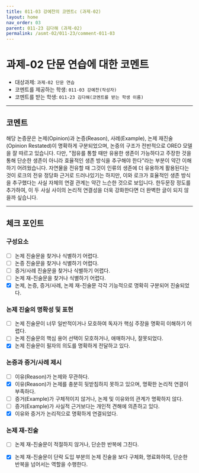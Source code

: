 ```yaml
---
title: 011-03 강예찬의 코멘트c (과제-02) 
layout: home
nav_order: 03
parent: 011-23 김다해 (과제-02)
permalink: /asmt-02/011-23/comment-011-03
---
```


# 과제-02 단문 연습에 대한 코멘트

- 대상과제: `과제-02 단문 연습`
- 코멘트를 제공하는 학생: `011-03 강예찬(작성자)` 
- 코멘트를 받는 학생: `011-23 김다해(코멘트를 받는 학생 이름)` 

---

## 코멘트

해당 논증문은 논제(Opinion)과 논증(Reason), 사례(Example), 논제 재진술(Opinion Restated)이 명확하게 구분되었으며, 논증의 구조가 전반적으로 OREO 모델을 잘 따르고 있습니다. 다만, "점유를 통할 때만 유용한 생존이 가능하다고 주장한 것을 통해 단순한 생존이 아니라 효율적인 생존 방식을 추구해야 한다"라는 부분이 약간 이해하기 어려웠습니다. 자연물을 전유할 때 그것이 인류의 생존에 더 유용하게 활용된다는 것이 로크의 전유 정당화 근거로 드러나있기는 하지만, 이와 로크가 효율적인 생존 방식을 추구했다는 사실 자체의 연결 관계는 약간 느슨한 것으로 보입니다. 한두문장 정도를 추가하여, 이 두 사실 사이의 논리적 연결성을 더욱 강화한다면 더 완벽한 글이 되지 않을까 싶습니다.

---

## 체크 포인트

### **구성요소**
- [ ] 논제 진술문을 찾거나 식별하기 어렵다.
- [ ] 논증 진술문을 찾거나 식별하기 어렵다.
- [ ] 증거/사례 진술문을 찾거나 식별하기 어렵다.
- [ ] 논제 재-진술문을 찾거나 식별하기 어렵다.
- [x] 논제, 논증, 증거/사례, 논제 재-진술문 각각 기능적으로 명확히 구분되어 진술되었다.

### **논제 진술의 명확성 및 표현**  
- [ ] 논제 진술문이 너무 일반적이거나 모호하여 독자가 핵심 주장을 명확히 이해하기 어렵다.  
- [ ] 논제 진술문의 핵심 용어 선택이 모호하거나, 애매하거나, 잘못되었다.  
- [x] 논제 진술문이 필자의 의도를 명확하게 전달하고 있다.  

### **논증과 증거/사례 제시**  
- [ ] 이유(Reason)가 논제와 무관하다.
- [x] 이유(Reason)가 논제를 충분히 뒷받침하지 못하고 있으며, 명확한 논리적 연결이 부족하다.  
- [ ] 증거(Example)가 구체적이지 않거나, 논제 및 이유와의 관계가 명확하지 않다. 
- [ ] 증거(Example)가 사실적 근거보다는 개인적 견해에 의존하고 있다.  
- [x] 이유와 증거가 논리적으로 명확하게 연결되었다.  

### **논제 재-진술**  
- [ ] 논제 재-진술문이 적절하지 않거나, 단순한 반복에 그친다.   
- [x] 논제 재-진술문이 단락 도입 부분의 논제 진술을 보다 구체화, 명료화하여, 단순한 반복을 넘어서는 역할을 수행한다.  

